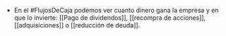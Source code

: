 - En el #FlujosDeCaja podemos ver cuanto dinero gana la empresa y en que lo invierte: [[Pago de dividendos]], [[recompra de acciones]], [[adquisiciones]] o [[reducción de deuda]].